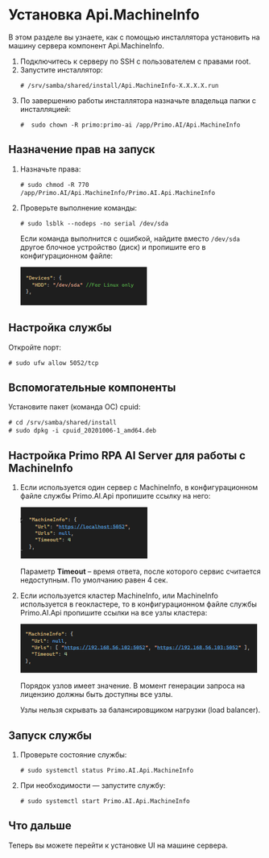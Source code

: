 # Установка Api.MachineInfo

В этом разделе вы узнаете, как с помощью инсталлятора установить на машину сервера компонент Api.MachineInfo.

1. Подключитесь к серверу по SSH с пользователем с правами root. 
1. Запустите инсталлятор:
   ```
   # /srv/samba/shared/install/Api.MachineInfo-X.X.X.X.run
   ```
1. По завершению работы инсталлятора назначьте владельца папки с инсталляцией:
   ```
   #  sudo chown -R primo:primo-ai /app/Primo.AI/Api.MachineInfo
   ```

## Назначение прав на запуск

1. Назначьте права:
   ```
   # sudo chmod -R 770 /app/Primo.AI/Api.MachineInfo/Primo.AI.Api.MachineInfo
   ```
1. Проверьте выполнение команды:
   ```
   # sudo lsblk --nodeps -no serial /dev/sda
   ```

   Если команда выполнится с ошибкой, найдите вместо `/dev/sda` другое блочное устройство (диск) и пропишите его в конфигурационном файле:
 
   ![](<../../../../.gitbook/assets1/primo-ai/install/MachineInfo/MachineInfo-devices.png>)


## Настройка службы
Откройте порт:
```
# sudo ufw allow 5052/tcp
```

## Вспомогательные компоненты
Установите пакет (команда ОС) cpuid:
```
# cd /srv/samba/shared/install
# sudo dpkg -i cpuid_20201006-1_amd64.deb
```

## Настройка Primo RPA AI Server для работы с MachineInfo

1. Если используется один сервер с MachineInfo, в конфигурационном файле службы Primo.AI.Api пропишите ссылку на него:

   ![](<../../../../.gitbook/assets1/primo-ai/install/MachineInfo/MachineInfo-4.png>)
 
   Параметр **Timeout** – время ответа, после которого сервис считается недоступным. По умолчанию равен 4 сек.

2. Если используется кластер MachineInfo, или MachineInfo используется в геокластере, то в конфигурационном файле службы Primo.AI.Api пропишите ссылки на все узлы кластера:

   ![](<../../../../.gitbook/assets1/primo-ai/install/MachineInfo/MachineInfo-5.png>)

   Порядок узлов имеет значение. В момент генерации запроса на лицензию должны быть доступны все узлы. 

   Узлы нельзя скрывать за балансировщиком нагрузки (load balancer).


## Запуск службы

1. Проверьте состояние службы:
   ```
   # sudo systemctl status Primo.AI.Api.MachineInfo
   ```

1. При необходимости — запустите службу:
   ```
   # sudo systemctl start Primo.AI.Api.MachineInfo
   ```

## Что дальше

Теперь вы можете перейти к установке UI на машине сервера.
